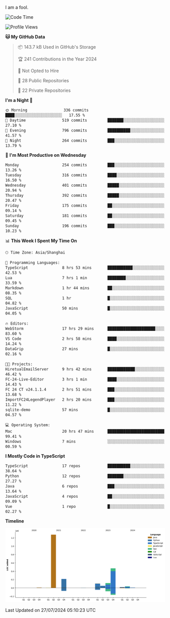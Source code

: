 I am a fool.

<!--START_SECTION:waka-->
![Code Time](http://img.shields.io/badge/Code%20Time-1%2C588%20hrs%2013%20mins-blue)

![Profile Views](http://img.shields.io/badge/Profile%20Views-1-blue)

**🐱 My GitHub Data** 

> 📦 143.7 kB Used in GitHub's Storage 
 > 
> 🏆 241 Contributions in the Year 2024
 > 
> 🚫 Not Opted to Hire
 > 
> 📜 28 Public Repositories 
 > 
> 🔑 22 Private Repositories 
 > 
**I'm a Night 🦉** 

```text
🌞 Morning                336 commits         ████░░░░░░░░░░░░░░░░░░░░░   17.55 % 
🌆 Daytime                519 commits         ███████░░░░░░░░░░░░░░░░░░   27.10 % 
🌃 Evening                796 commits         ██████████░░░░░░░░░░░░░░░   41.57 % 
🌙 Night                  264 commits         ███░░░░░░░░░░░░░░░░░░░░░░   13.79 % 
```
📅 **I'm Most Productive on Wednesday** 

```text
Monday                   254 commits         ███░░░░░░░░░░░░░░░░░░░░░░   13.26 % 
Tuesday                  316 commits         ████░░░░░░░░░░░░░░░░░░░░░   16.50 % 
Wednesday                401 commits         █████░░░░░░░░░░░░░░░░░░░░   20.94 % 
Thursday                 392 commits         █████░░░░░░░░░░░░░░░░░░░░   20.47 % 
Friday                   175 commits         ██░░░░░░░░░░░░░░░░░░░░░░░   09.14 % 
Saturday                 181 commits         ██░░░░░░░░░░░░░░░░░░░░░░░   09.45 % 
Sunday                   196 commits         ███░░░░░░░░░░░░░░░░░░░░░░   10.23 % 
```


📊 **This Week I Spent My Time On** 

```text
🕑︎ Time Zone: Asia/Shanghai

💬 Programming Languages: 
TypeScript               8 hrs 53 mins       ███████████░░░░░░░░░░░░░░   42.53 % 
Lua                      7 hrs 1 min         ████████░░░░░░░░░░░░░░░░░   33.59 % 
Markdown                 1 hr 44 mins        ██░░░░░░░░░░░░░░░░░░░░░░░   08.35 % 
SQL                      1 hr                █░░░░░░░░░░░░░░░░░░░░░░░░   04.82 % 
JavaScript               50 mins             █░░░░░░░░░░░░░░░░░░░░░░░░   04.05 % 

🔥 Editors: 
WebStorm                 17 hrs 29 mins      █████████████████████░░░░   83.60 % 
VS Code                  2 hrs 58 mins       ████░░░░░░░░░░░░░░░░░░░░░   14.24 % 
DataGrip                 27 mins             █░░░░░░░░░░░░░░░░░░░░░░░░   02.16 % 

🐱‍💻 Projects: 
HiretualEmailServer      9 hrs 42 mins       ████████████░░░░░░░░░░░░░   46.42 % 
FC-24-Live-Editor        3 hrs 1 min         ████░░░░░░░░░░░░░░░░░░░░░   14.43 % 
FC 24 CT v24.1.1.4       2 hrs 51 mins       ███░░░░░░░░░░░░░░░░░░░░░░   13.68 % 
ImportFC24LegendPlayer   2 hrs 20 mins       ███░░░░░░░░░░░░░░░░░░░░░░   11.22 % 
sqlite-demo              57 mins             █░░░░░░░░░░░░░░░░░░░░░░░░   04.57 % 

💻 Operating System: 
Mac                      20 hrs 47 mins      █████████████████████████   99.41 % 
Windows                  7 mins              ░░░░░░░░░░░░░░░░░░░░░░░░░   00.59 % 
```

**I Mostly Code in TypeScript** 

```text
TypeScript               17 repos            ██████████░░░░░░░░░░░░░░░   38.64 % 
Python                   12 repos            ███████░░░░░░░░░░░░░░░░░░   27.27 % 
Java                     6 repos             ███░░░░░░░░░░░░░░░░░░░░░░   13.64 % 
JavaScript               4 repos             ██░░░░░░░░░░░░░░░░░░░░░░░   09.09 % 
Vue                      1 repo              █░░░░░░░░░░░░░░░░░░░░░░░░   02.27 % 
```



**Timeline**

![Lines of Code chart](https://raw.githubusercontent.com/VeejaLiu/VeejaLiu/master/assets/bar_graph.png)


 Last Updated on 27/07/2024 05:10:23 UTC
<!--END_SECTION:waka-->
